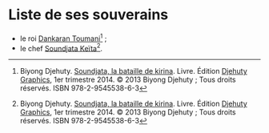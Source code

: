 <!-- TITLE: Manden -->
<!-- SUBTITLE: Présentation du royaume Manden -->

# Liste de ses souverains
* le roi [Dankaran Toumani](/personnalite/homme/noble/souverain/roi/manden/dankaran-toumani)[^1] ;
* le chef [Soundjata Keïta](/personnalite/homme/noble/souverain/empereur/mali/soundjata-keita)[^1].


[^1]: Biyong Djehuty. [Soundjata, la bataille de kirina](/ouvrage/soundjata-la-bataille-de-kirina). Livre. Édition [Djehuty Graphics](/organisme/djehuty-graphics), 1er trimestre 2014. © 2013 Biyong Djehuty ; Tous droits réservés. ISBN 978-2-9545538-6-3